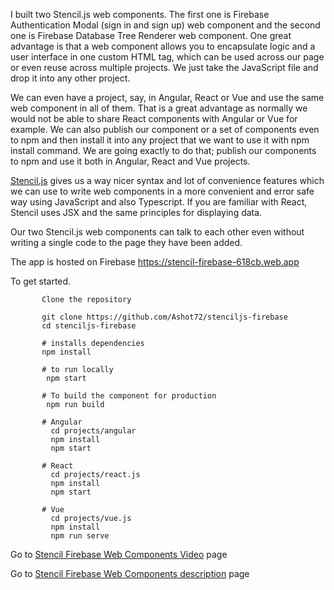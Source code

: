 I built two Stencil.js web components. The first one is Firebase Authentication Modal (sign in and sign up) web component and the second one is Firebase Database Tree Renderer web component. One great advantage is that a web component allows you to encapsulate logic and a user interface in one custom HTML tag, which can be used across our page or even reuse across multiple projects. We just take the JavaScript file and drop it into any other project.

We can even have a project, say, in Angular, React or Vue and use the same web component in all of them. That is a great advantage as normally we would not be able to share React components with Angular or Vue for example. We can also publish our component or a set of components even to npm and then install it into any project that we want to use it with npm install command. We are going exactly to do that; publish our components to npm and use it both in Angular, React and Vue projects.

[Stencil.js](https://stenciljs.com/) gives us a way nicer syntax and lot of convenience features which we can use to write web components in a more convenient and error safe way using JavaScript and also Typescript. If you are familiar with React, Stencil uses JSX and the same principles for displaying data.

Our two Stencil.js web components can talk to each other even without writing a single code to the page they have been added.

The app is hosted on Firebase https://stencil-firebase-618cb.web.app

To get started.

```
       Clone the repository

       git clone https://github.com/Ashot72/stenciljs-firebase
       cd stenciljs-firebase

       # installs dependencies
       npm install

       # to run locally
        npm start

       # To build the component for production
        npm run build

       # Angular
         cd projects/angular
         npm install
         npm start

       # React
         cd projects/react.js
         npm install
         npm start

       # Vue
         cd projects/vue.js
         npm install
         npm run serve
```

Go to [Stencil Firebase Web Components Video](https://youtu.be/_h2jh4JzfRM) page

Go to [Stencil Firebase Web Components description](https://ashot72.github.io/ml5-extension/) page
